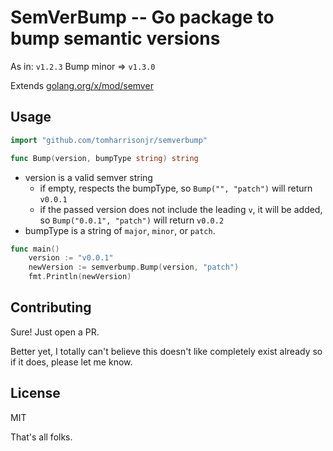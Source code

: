 # SemVerBump -- Go package to bump semantic versions
As in: `v1.2.3` Bump minor => `v1.3.0`

Extends [golang.org/x/mod/semver](https://pkg.go.dev/golang.org/x/mod/semver)

## Usage

```go
import "github.com/tomharrisonjr/semverbump"
```

```go
func Bump(version, bumpType string) string
```
* version is a valid semver string
  * if empty, respects the bumpType, so `Bump("", "patch")` will return `v0.0.1`
  * if the passed version does not include the leading `v`, it will be added, so `Bump("0.0.1", "patch")` will return `v0.0.2`
* bumpType is a string of `major`, `minor`, or `patch`.

```go
func main()
	version := "v0.0.1"
	newVersion := semverbump.Bump(version, "patch")
	fmt.Println(newVersion)
```

## Contributing
Sure! Just open a PR.

Better yet, I totally can't believe this doesn't like completely exist already so if it does, please let me know.

## License
MIT

That's all folks.